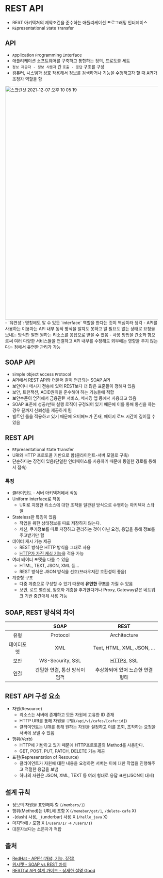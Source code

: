 # REST API

- REST 아키텍처의 제약조건을 준수하는 애플리케이션 프로그래밍 인터페이스
- `RE`presentational `S`tate `T`ransfer

## API
- `A`pplication `P`rogramming `I`nterface
- 애플리케이션 소프트웨어를 구축하고 통합하는 정의, 프로토콜 세트
- `정보 제공자 - 정보 사용자` 간 `호출 - 응답` 구조를 구성
- 컴퓨터, 시스템과 상호 작용해서 정보를 검색하거나 기능을 수행하고자 할 때 API가 조정자 역할을 함
<img width="770" alt="스크린샷 2021-12-07 오후 10 05 19" src="https://user-images.githubusercontent.com/41675375/145034991-52e4fa73-f32f-4c6d-8329-3e1ec708ef23.png">
- `유연성`: 명칭에도 알 수 있듯 `interface` 역할을 한다는 것이 핵심이라 생각
  - API를 사용하는 이용자는 API 내부 동작 방식을 알지도 못하고 알 필요도 없는 상태로 요청을 보내는 방식만 알면 원하는 리소스를 응답으로 받을 수 있음
  - 사용 방법을 간소화 함으로써 여러 다양한 서비스들을 연결하고 API 내부를 수정해도 외부에는 영향을 주지 않는다는 점에서 유연한 관리가 가능

## SOAP API
- `S`imple `O`bject `A`ccess `P`rotocol
- API에서 REST API와 더불어 같이 언급되는 SOAP API
- 보안이나 메시지 전송에 있어 REST보다 더 많은 표준들이 정해져 있음
- 보안, 트랜잭션, ACID원칙을 준수해야 하는 기능들에 적합
- 보안수준이 엄격해서 금융관련 서비스, 메시징 앱 등에서 사용되고 있음
- SOAP 표준에 성공/반복 실행 로직이 규정되어 있기 때문에 이를 통해 통신을 하는 경우 끝까지 신뢰성을 제공하게 됨
- 빌트인 룰을 적용하고 있기 때문에 오버헤드가 존재, 페이지 로드 시간이 길어질 수 있음

## REST API
- `RE`presentational `S`tate `T`ransfer
- URI와 HTTP 프로토콜 기반으로 함(클라이언트-서버 모델로 구축)
- 단순하다는 장점이 있음(단일한 인터페이스를 사용하기 때문에 동일한 경로를 통해서 접속)

### 특징
- 클라이언트 - 서버 아키텍처에서 작동
- Uniform interface로 작동
  - URI로 지정한 리소스에 대한 조작을 일관된 방식으로 수행하는 아키텍처 스타일
- Stateless한 특징이 있음
  - 작업을 위한 상태정보를 따로 저장하지 않는다.
  - 세션, 쿠키정보를 따로 저장하고 관리하는 것이 아닌 요청, 응답을 통해 정보를 주고받기만 함
- 데이터 캐시 기능 제공
  - REST 방식은 HTTP 방식을 그대로 사용
  - [HTTP가 가진 캐싱 기능](https://hahahoho5915.tistory.com/33)을 적용 가능 
- 여러 테이터 포멧을 다룰 수 있음
  - HTML, TEXT, JSON, XML 등...
  - REST 방식은 JSON 방식을 선호(브라우저간 호환성이 좋음)
- 계층형 구조
  - 다중 계층으로 구성할 수 있기 때문에 **유연한 구조**를 가질 수 있음
  - 보안, 로드 밸런싱, 암호화 계층을 추가한다거나 Proxy, Gateway같은 네트워크 기반 중간매체 사용 가능

## SOAP, REST 방식의 차이

|  | SOAP | REST 
 :---: | :---: |:---:
 유형 | Protocol | Architecture
 데이터포멧 | XML | Text, HTML, XML, JSON, ...
 보안 | WS-Security, SSL | [HTTPS](https://github.com/beaniejoy/TIL/blob/main/06_web/https.md), SSL
 연결 | 긴밀한 연결, 통신 방식이 엄격 | 추상화되어 있어 느슨한 연결 형태

## REST API 구성 요소
- 자원(Resource)
  - 리소스는 서버에 존재하고 모든 자원에 고유한 ID 존재
  - HTTP URI를 통해 자원을 구별(`/api/v1/cafes/[cafe:id]`)
  - 클라이언트는 URI를 통해 원하는 자원을 설정하고 이를 조회, 조작하는 요청을 서버에 보낼 수 있음
- 행위(Verb)
  - HTTP에 기반하고 있기 때문에 HTTP프로토콜의 Method를 사용한다.
  - GET, POST, PUT, PATCH, DELETE 기능 제공
- 표현(Representation of Resource)
  - 클라이언트가 자원에 대한 내용을 요청하면 서버는 이에 대한 작업을 진행해주고 적절한 응답을 보냄
  - 하나의 자원은 JSON, XML, TEXT 등 여러 형태로 응답 표현(JSON이 대세)

## 설계 규칙

- 정보의 자원을 표현해야 함 (`/members/1`)
- 행위(Method)는 URL에 포함 X (`/memeber/get/1`, `/delete-cafe` X)
- `-`(dash) 사용, `_`(underbar) 사용 X (`/hello_java` X)
- 마지막에 `/` 포함 X (`/users/1/` -> `/users/1`)
- 대문자보다는 소문자가 적합


## 출처
- [RedHat - API란 (개념, 기능, 장점)](https://www.redhat.com/ko/topics/api/what-are-application-programming-interfaces)
- [위시캣 - SOAP vs REST 차이](http://blog.wishket.com/soap-api-vs-rest-api-%EB%91%90-%EB%B0%A9%EC%8B%9D%EC%9D%98-%EA%B0%80%EC%9E%A5-%ED%81%B0-%EC%B0%A8%EC%9D%B4%EC%A0%90%EC%9D%80/)
- [RESTful API 설계 가이드 - 상세한 설명 Good](https://sanghaklee.tistory.com/57)